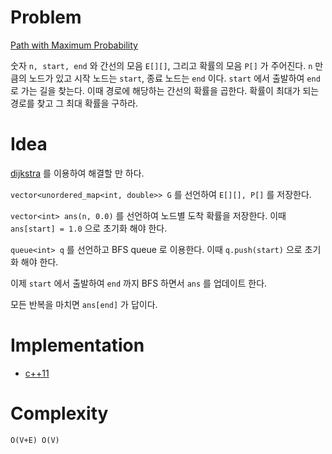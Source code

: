 # Problem

[Path with Maximum Probability](https://leetcode.com/problems/path-with-maximum-probability/)

숫자 `n, start, end` 와 간선의 모음 `E[][]`, 그리고 확률의 모음 `P[]`
가 주어진다.  `n` 만큼의 노드가 있고 시작 노드는 `start`, 종료 노드는
`end` 이다.  `start` 에서 출발하여 `end` 로 가는 길을 찾는다. 이때
경로에 해당하는 간선의 확률을 곱한다.  확률이 최대가 되는 경로를 찾고
그 최대 확률을 구하라.

# Idea

[dijkstra](/fundamentals/graph/dijkstra/README.md) 를 이용하여 해결할 만 하다.

`vector<unordered_map<int, double>> G` 를 선언하여 `E[][], P[]` 를 저장한다.

`vector<int> ans(n, 0.0)` 를 선언하여 노드별 도착 확률을 저장한다. 이때 `ans[start] = 1.0` 으로 초기화 해야 한다.

`queue<int> q` 를 선언하고 BFS queue 로 이용한다. 이때 `q.push(start)` 으로 초기화 해야 한다.

이제 `start` 에서 출발하여 `end` 까지 BFS 하면서 `ans` 를 업데이트 한다.

모든 반복을 마치면 `ans[end]` 가 답이다.

# Implementation

* [c++11](a.cpp)

# Complexity

```
O(V+E) O(V)
```
